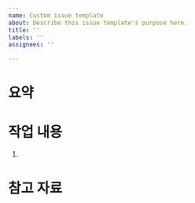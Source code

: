 ```yaml
---
name: Custom issue template
about: Describe this issue template's purpose here.
title: ''
labels: ''
assignees: ''

---
```


# 요약


# 작업 내용
1. ~~~ [ ]

# 참고 자료
